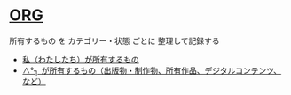 # [ORG](https://github.com/the-things-i-we-own/.github)
所有するもの を カテゴリー・状態 ごとに 整理して記録する

* [私（わたしたち）が所有するもの](https://the-things-i-we-own.github.io/)
* [∧°┐ が所有するもの（出版物・制作物、所有作品、デジタルコンテンツ、など）](https://the-things-i-we-own.github.io/pehu/)
